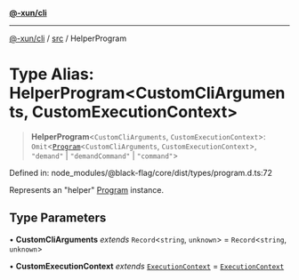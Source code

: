 [**@-xun/cli**](../../README.md)

***

[@-xun/cli](../../README.md) / [src](../README.md) / HelperProgram

# Type Alias: HelperProgram\<CustomCliArguments, CustomExecutionContext\>

> **HelperProgram**\<`CustomCliArguments`, `CustomExecutionContext`\>: `Omit`\<[`Program`](Program.md)\<`CustomCliArguments`, `CustomExecutionContext`\>, `"demand"` \| `"demandCommand"` \| `"command"`\>

Defined in: node\_modules/@black-flag/core/dist/types/program.d.ts:72

Represents an "helper" [Program](Program.md) instance.

## Type Parameters

• **CustomCliArguments** *extends* `Record`\<`string`, `unknown`\> = `Record`\<`string`, `unknown`\>

• **CustomExecutionContext** *extends* [`ExecutionContext`](ExecutionContext.md) = [`ExecutionContext`](ExecutionContext.md)
